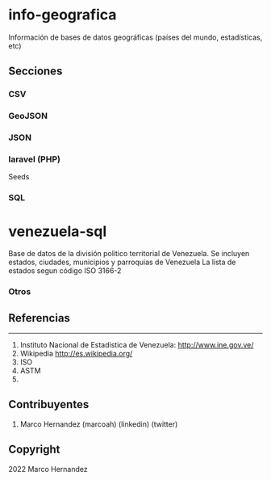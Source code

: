 # info-geografica

Información de bases de datos geográficas (países del mundo, estadísticas, etc)

## Secciones

### CSV

### GeoJSON

### JSON

### laravel (PHP)

Seeds

### SQL

venezuela-sql
=============
Base de datos de la división político territorial de Venezuela. 
Se incluyen estados, ciudades, municipios y parroquias de Venezuela
La lista de estados segun código ISO 3166-2

### Otros



## Referencias
-----------

1. Instituto Nacional de Estadística de Venezuela: http://www.ine.gov.ve/
2. Wikipedia http://es.wikipedia.org/
3. ISO
4. ASTM
5. 

## Contribuyentes

1. Marco Hernandez (marcoah) (linkedin) (twitter)

## Copyright
2022 Marco Hernandez